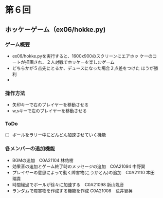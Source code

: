 # 第６回
## ホッケーゲーム（ex06/hokke.py)
### ゲーム概要
- ex06/hokke.pyを実行すると、1600x900のスクリーンにエアホッ
  ケーのコートが描画され、２人対戦でホッケーを楽しむゲーム
- どちらかが５点先にとるか、デュースになった場合２点差をつけた
  ほうが勝利
- 
### 操作方法
- 矢印キーで右のプレイヤーを移動させる
- w,sキーで左のプレイヤーを移動させる
### ToDo
- [ ] ボールをラリー中にどんどん加速させていく機能
### 各メンバーの追加機能
- BGMの追加　C0A21104 林佑樹
- 効果音の追加とゲーム終了時のメッセージの追加　C0A21094 中野翼
- プレイヤーの意思によって動く障害物(こうかとん)の追加　C0A21110 本田瑞貴　
- 時間経過でボールが徐々に加速する　C0A21098 新山颯音
- ランダムで障害物を作成する機能を作成 C0A21008　荒井智英